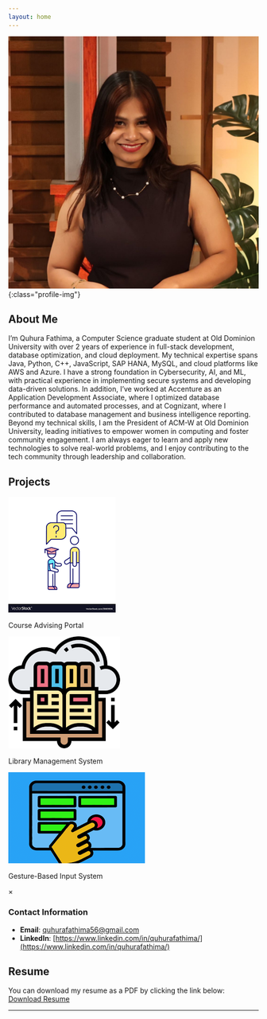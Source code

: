```yaml
---
layout: home
---
```


![Profile Picture](/assets/images/professionalpicture_fathima.jpg){:class="profile-img"}

## About Me
I’m Quhura Fathima, a Computer Science graduate student at Old Dominion University with over 2 years of experience in full-stack development, database optimization, and cloud deployment. My technical expertise spans Java, Python, C++, JavaScript, SAP HANA, MySQL, and cloud platforms like AWS and Azure. I have a strong foundation in Cybersecurity, AI, and ML, with practical experience in implementing secure systems and developing data-driven solutions. In addition, I’ve worked at Accenture as an Application Development Associate, where I optimized database performance and automated processes, and at Cognizant, where I contributed to database management and business intelligence reporting. Beyond my technical skills, I am the President of ACM-W at Old Dominion University, leading initiatives to empower women in computing and foster community engagement. I am always eager to learn and apply new technologies to solve real-world problems, and I enjoy contributing to the tech community through leadership and collaboration.

## Projects

<div class="projects-container">
  <div class="project-icon" onclick="showProjectDetails(1)">
    <img src="/assets/icons/course-advising-icon.png" alt="Course Advising Portal">
    <p>Course Advising Portal</p>
  </div>
  <div class="project-icon" onclick="showProjectDetails(2)">
    <img src="/assets/icons/library-system-icon.png" alt="Library Management System">
    <p>Library Management System</p>
  </div>
  <div class="project-icon" onclick="showProjectDetails(3)">
    <img src="/assets/icons/gesture-system-icon.png" alt="Gesture-Based Input System">
    <p>Gesture-Based Input System</p>
  </div>
</div>

<!-- Project Modal/Pop-up -->
<div id="project-modal" class="modal">
  <div class="modal-content">
    <span class="close">&times;</span>
    <div id="project-details"></div>
  </div>
</div>

<script>
  function showProjectDetails(projectId) {
    var projectDetails = '';
    if (projectId === 1) {
      projectDetails = `
        <h2>Course Advising Portal</h2>
        <p><strong>Technologies:</strong> React.js, Node.js, Express.js, MySQL, Firebase, Render</p>
        <p><strong>Summary:</strong> Developed a student advising system to streamline course advising with real-time validation and form submission. Built an admin dashboard with role-based access for form approval, reducing manual workload by 40%. </p>
      `;
    } else if (projectId === 2) {
      projectDetails = `
        <h2>Library Management System</h2>
        <p><strong>Technologies:</strong> React, Node.js, MySQL (XAMPP), Bootstrap</p>
        <p><strong>Summary:</strong> Created a full-stack application with user authentication and role-based access for students, librarians, and administrators. Designed RESTful APIs for managing book inventory, improving operational efficiency.</p>
      `;
    } else if (projectId === 3) {
      projectDetails = `
        <h2>Gesture-Based Input System</h2>
        <p><strong>Technologies:</strong> Python, OpenCV, Mediapipe</p>
        <p><strong>Summary:</strong> Built a real-time hand recognition system to control media playback using gesture inputs. Led a team to implement image processing algorithms, achieving 90% recognition accuracy.</p>
      `;
    }

    document.getElementById('project-details').innerHTML = projectDetails;
    document.getElementById('project-modal').style.display = 'block';
  }

  var modal = document.getElementById('project-modal');
  var span = document.getElementsByClassName('close')[0];

  span.onclick = function() {
    modal.style.display = 'none';
  }

  window.onclick = function(event) {
    if (event.target == modal) {
      modal.style.display = 'none';
    }
  }
</script>

### Contact Information
- **Email**: [quhurafathima56@gmail.com](mailto:quhurafathima56@gmail.com)
- **LinkedIn**: [https://www.linkedin.com/in/quhurafathima/](https://www.linkedin.com/in/quhurafathima/)

## Resume
You can download my resume as a PDF by clicking the link below:
[Download Resume](assets/Resume_Latest_Fathima.pdf)

---